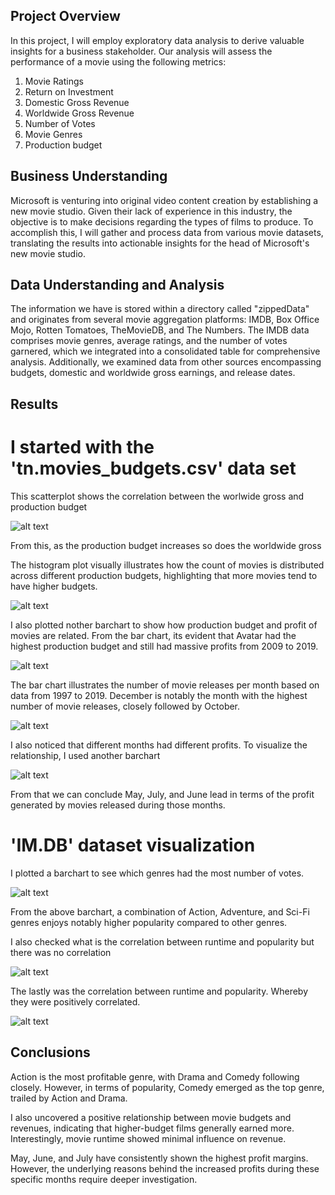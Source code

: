 ## Project Overview
In this project, I will employ exploratory data analysis to derive valuable insights for a business stakeholder. Our analysis will assess the performance of a movie using the following metrics:
1. Movie Ratings
2. Return on Investment
3. Domestic Gross Revenue
4. Worldwide Gross Revenue
5. Number of Votes
6. Movie Genres
7. Production budget

## Business Understanding
Microsoft is venturing into original video content creation by establishing a new movie studio. Given their lack of experience in this industry, the objective is to make decisions regarding the types of films to produce. To accomplish this, I will gather and process data from various movie datasets, translating the results into actionable insights for the head of Microsoft's new movie studio.

## Data Understanding and Analysis
The information we have is stored within a directory called "zippedData" and originates from several movie aggregation platforms: IMDB, Box Office Mojo, Rotten Tomatoes, TheMovieDB, and The Numbers. The IMDB data comprises movie genres, average ratings, and the number of votes garnered, which we integrated into a consolidated table for comprehensive analysis. Additionally, we examined data from other sources encompassing budgets, domestic and worldwide gross earnings, and release dates.

## Results
# I started with the 'tn.movies_budgets.csv' data set 

This scatterplot shows the correlation between the worlwide gross and production budget 

![alt text](image-1.png)

From this, as the production budget increases so does the worldwide gross

The histogram plot visually illustrates how the count of movies is distributed across different production budgets, highlighting that more movies tend to have higher budgets.

![alt text](image-2.png)

I also plotted nother barchart to show how production budget and profit of movies are related. From the bar chart, its evident that Avatar had the highest production budget and still had massive profits from 2009 to 2019.

![alt text](image-3.png)

The bar chart illustrates the number of movie releases per month based on data from 1997 to 2019. December is notably the month with the highest number of movie releases, closely followed by October.

![alt text](image.png)

I also noticed that different months had different profits. To visualize the relationship, I used another barchart 

![alt text](image-4.png)

From that we can conclude May, July, and June lead in terms of the profit generated by movies released during those months. 

# 'IM.DB' dataset visualization

I plotted a barchart to see which genres had the most number of votes.

![alt text](image-5.png)

From the above barchart, a combination of Action, Adventure, and Sci-Fi genres enjoys notably higher popularity compared to other genres.

I also checked what is the correlation between runtime and popularity but there was no correlation 

![alt text](image-6.png)

The lastly was the correlation between runtime and popularity. Whereby they were positively correlated.

![alt text](image-7.png)

## Conclusions

Action is the most profitable genre, with Drama and Comedy following closely. However, in terms of popularity, Comedy emerged as the top genre, trailed by Action and Drama.

I also uncovered a positive relationship between movie budgets and revenues, indicating that higher-budget films generally earned more. Interestingly, movie runtime showed minimal influence on revenue.

May, June, and July have consistently shown the highest profit margins. However, the underlying reasons behind the increased profits during these specific months require deeper investigation.